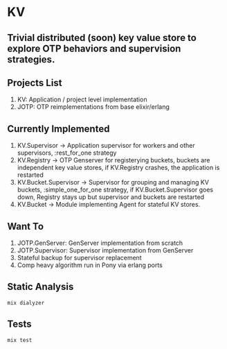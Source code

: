 # KV

## Trivial distributed (soon) key value store to explore OTP behaviors and supervision strategies.

## Projects List

  1. KV: Application / project level implementation
  2. JOTP: OTP reimplementations from base elixir/erlang

## Currently Implemented
  1. KV.Supervisor -> Application supervisor for workers and other supervisors, :rest_for_one strategy
  2. KV.Registry -> OTP Genserver for registerying buckets, buckets are independent key value stores, if KV.Registry crashes, the application is restarted
  3. KV.Bucket.Supervisor -> Supervisor for grouping and managing KV buckets, :simple_one_for_one strategy, if KV.Bucket.Supervisor goes down, Registry stays up but supervisor and buckets are restarted
  4. KV.Bucket -> Module implementing Agent for stateful KV stores.

## Want To
  1. JOTP.GenServer: GenServer implementation from scratch
  2. JOTP.Supervisor: Supervisor implementation from GenServer
  3. Stateful backup for supervisor replacement
  4. Comp heavy algorithm run in Pony via erlang ports

## Static Analysis

```mix dialyzer```

## Tests

```mix test```


